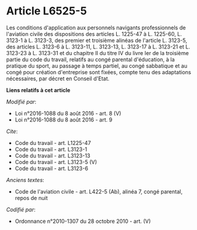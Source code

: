 # Article L6525-5

Les conditions d'application aux personnels navigants professionnels de l'aviation civile des dispositions des articles L.
1225-47 à L. 1225-60, L. 3123-1 à L. 3123-3, des premier et troisième alinéas de l'article L. 3123-5, des articles L. 3123-6
à L. 3123-11, L. 3123-13, L. 3123-17 à L. 3123-21 et L. 3123-23 à L. 3123-31 et du chapitre II du titre IV du livre Ier de la
troisième partie du code du travail, relatifs au congé parental d'éducation, à la pratique du sport, au passage à temps
partiel, au congé sabbatique et au congé pour création d'entreprise sont fixées, compte tenu des adaptations nécessaires, par
décret en Conseil d'Etat.

**Liens relatifs à cet article**

_Modifié par_:

  - Loi n°2016-1088 du 8 août 2016 - art. 8 (V)
  - Loi n°2016-1088 du 8 août 2016 - art. 9

_Cite_:

  - Code du travail - art. L1225-47
  - Code du travail - art. L3123-1
  - Code du travail - art. L3123-13
  - Code du travail - art. L3123-5 (V)
  - Code du travail - art. L3123-6

_Anciens textes_:

  - Code de l'aviation civile - art. L422-5 (Ab), alinéa 7, congé parental, repos de nuit

_Codifié par_:

  - Ordonnance n°2010-1307 du 28 octobre 2010 - art. (V)
